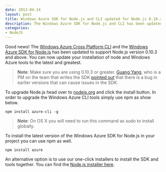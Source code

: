 ```yaml
---
date: 2013-04-14
layout: post
title: Windows Azure SDK for Node.js and CLI updated for Node.js 0.10.x
description: The Windows Azure SDK for Node.js and CLI has been updated for compatibility with Node.js 0.10.x. You can now use the latests and greatest version of Node with Windows Azure.
categories:
- NodeJS
---
```


Good news! The [Windows Azure Cross Platform CLI](https://github.com/WindowsAzure/azure-sdk-tools-xplat) and the [Windows Azure SDK for Node.js](https://github.com/WindowsAzure/azure-sdk-for-node/) has been updated to support Node.js version 0.10.3 and above. You can now update your installation of node and Windows Azure tools to the latest and greatest.

> **Note**: Make sure you are using 0.10.3 or greater. [Guang Yang](https://twitter.com/guayan/), who is a PM on the team that writes the SDK [pointed out](https://twitter.com/guayan/status/323549326687219712) that there is a bug in earlier versions that can cause issues in the SDK.

To upgrade Node.js head over to [nodejs.org](http://nodejs.org) and click the install button. In order to upgrade the Windows Azure CLI tools simply use npm as show below.

    npm install azure-cli -g

> **Note**: On OS X you will need to run this command as sudo to install globally.

To install the latest version of the Windows Azure SDK for Node.js in your project you can use npm as well.

    npm install azure

An alternative option is to use our one-click installers to install the SDK and tools together. You can find the [Node.js installer here](http://www.windowsazure.com/en-us/downloads/).
